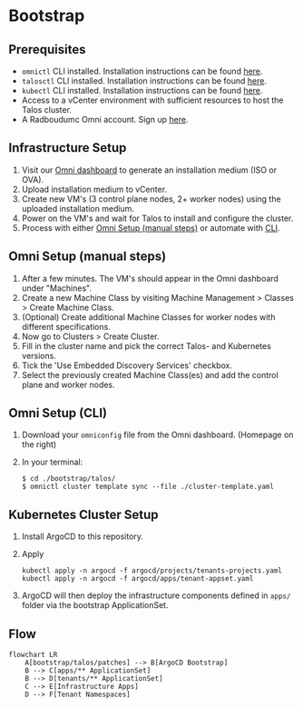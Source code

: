 # Bootstrap

## Prerequisites

- `omnictl` CLI installed. Installation instructions can be found [here](https://docs.siderolabs.com/omni/getting-started/install-and-configure-omnictl#install-and-configure-omnictl).
- `talosctl` CLI installed. Installation instructions can be found [here](https://docs.siderolabs.com/omni/getting-started/how-to-install-talosctl#install-talosctl).
- `kubectl` CLI installed. Installation instructions can be found [here](https://kubernetes.io/docs/tasks/tools/install-kubectl/).
- Access to a vCenter environment with sufficient resources to host the Talos cluster.
- A Radboudumc Omni account. Sign up [here](https://radboudumc.eu-central-1.omni.siderolabs.io/).

## Infrastructure Setup

1. Visit our [Omni dashboard](https://radboudumc.eu-central-1.omni.siderolabs.io/clusters) to generate an installation medium (ISO or OVA).
2. Upload installation medium to vCenter.
3. Create new VM's (3 control plane nodes, 2+ worker nodes) using the uploaded installation medium.
4. Power on the VM's and wait for Talos to install and configure the cluster.
5. Process with either [Omni Setup (manual steps)](#omni-setup-manual-steps) or automate with [CLI](#omni-setup-cli).

## Omni Setup (manual steps)

1. After a few minutes. The VM's should appear in the Omni dashboard under "Machines".
2. Create a new Machine Class by visiting Machine Management > Classes > Create Machine Class.
3. (Optional) Create additional Machine Classes for worker nodes with different specifications.
4. Now go to Clusters > Create Cluster.
5. Fill in the cluster name and pick the correct Talos- and Kubernetes versions.
6. Tick the 'Use Embedded Discovery Services' checkbox.
7. Select the previously created Machine Class(es) and add the control plane and worker nodes.

## Omni Setup (CLI)

1. Download your `omniconfig` file from the Omni dashboard. (Homepage on the right)
2. In your terminal:

   ```shell
   $ cd ./bootstrap/talos/
   $ omnictl cluster template sync --file ./cluster-template.yaml
   ```



## Kubernetes Cluster Setup

1. Install ArgoCD to this repository.
2. Apply

      ```shell
      kubectl apply -n argocd -f argocd/projects/tenants-projects.yaml
      kubectl apply -n argocd -f argocd/apps/tenant-appset.yaml
      ```

3. ArgoCD will then deploy the infrastructure components defined in `apps/` folder via the bootstrap ApplicationSet.

## Flow

```mermaid
flowchart LR
    A[bootstrap/talos/patches] --> B[ArgoCD Bootstrap]
    B --> C[apps/** ApplicationSet]
    B --> D[tenants/** ApplicationSet]
    C --> E[Infrastructure Apps]
    D --> F[Tenant Namespaces]
```

